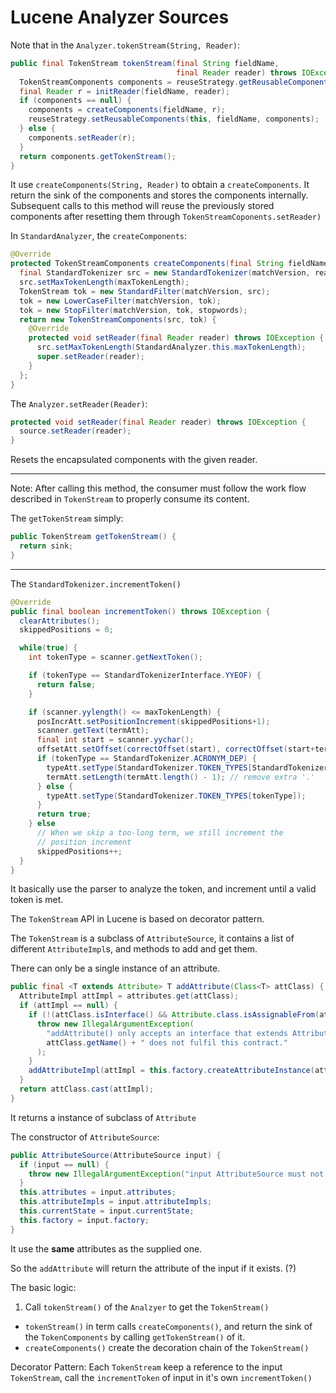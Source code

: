 # Lucene Analyzer Sources
Note that in the `Analyzer.tokenStream(String, Reader)`:

```java
public final TokenStream tokenStream(final String fieldName,
                                     final Reader reader) throws IOException {
  TokenStreamComponents components = reuseStrategy.getReusableComponents(this, fieldName);
  final Reader r = initReader(fieldName, reader);
  if (components == null) {
    components = createComponents(fieldName, r);
    reuseStrategy.setReusableComponents(this, fieldName, components);
  } else {
    components.setReader(r);
  }
  return components.getTokenStream();
}
```

It use `createComponents(String, Reader)` to obtain a `createComponents`.
It return the sink of the components and stores the components internally.
Subsequent calls to this method will reuse the previously stored
components after resetting them through `TokenStreamCoponents.setReader)`

In `StandardAnalyzer`, the `createComponents`:

```java
@Override
protected TokenStreamComponents createComponents(final String fieldName, final Reader reader) {
  final StandardTokenizer src = new StandardTokenizer(matchVersion, reader);
  src.setMaxTokenLength(maxTokenLength);
  TokenStream tok = new StandardFilter(matchVersion, src);
  tok = new LowerCaseFilter(matchVersion, tok);
  tok = new StopFilter(matchVersion, tok, stopwords);
  return new TokenStreamComponents(src, tok) {
    @Override
    protected void setReader(final Reader reader) throws IOException {
      src.setMaxTokenLength(StandardAnalyzer.this.maxTokenLength);
      super.setReader(reader);
    }
  };
}
```

The `Analyzer.setReader(Reader)`:

```java
protected void setReader(final Reader reader) throws IOException {
  source.setReader(reader);
}
```

Resets the encapsulated components with the given reader.

---

Note: After calling this method, the consumer must follow the work flow
described in `TokenStream` to properly consume its content.

The `getTokenStream` simply:

```java
public TokenStream getTokenStream() {
  return sink;
}
```

---

The `StandardTokenizer.incrementToken()`

```java
@Override
public final boolean incrementToken() throws IOException {
  clearAttributes();
  skippedPositions = 0;

  while(true) {
    int tokenType = scanner.getNextToken();

    if (tokenType == StandardTokenizerInterface.YYEOF) {
      return false;
    }

    if (scanner.yylength() <= maxTokenLength) {
      posIncrAtt.setPositionIncrement(skippedPositions+1);
      scanner.getText(termAtt);
      final int start = scanner.yychar();
      offsetAtt.setOffset(correctOffset(start), correctOffset(start+termAtt.length()));
      if (tokenType == StandardTokenizer.ACRONYM_DEP) {
        typeAtt.setType(StandardTokenizer.TOKEN_TYPES[StandardTokenizer.HOST]);
        termAtt.setLength(termAtt.length() - 1); // remove extra '.'
      } else {
        typeAtt.setType(StandardTokenizer.TOKEN_TYPES[tokenType]);
      }
      return true;
    } else
      // When we skip a too-long term, we still increment the
      // position increment
      skippedPositions++;
  }
}
```

It basically use the parser to analyze the token, and increment until a
valid token is met.

The `TokenStream` API in Lucene is based on decorator pattern.

The `TokenStream` is a subclass of `AttributeSource`, it contains a list
of different `AttributeImpl`s, and methods to add and get them. 

There can only be a single instance of an attribute.

```java
public final <T extends Attribute> T addAttribute(Class<T> attClass) {
  AttributeImpl attImpl = attributes.get(attClass);
  if (attImpl == null) {
    if (!(attClass.isInterface() && Attribute.class.isAssignableFrom(attClass))) {
      throw new IllegalArgumentException(
        "addAttribute() only accepts an interface that extends Attribute, but " +
        attClass.getName() + " does not fulfil this contract."
      );
    }
    addAttributeImpl(attImpl = this.factory.createAttributeInstance(attClass));
  }
  return attClass.cast(attImpl);
}
```
It returns a instance of subclass of `Attribute` 

The constructor of `AttributeSource`:


```java
public AttributeSource(AttributeSource input) {
  if (input == null) {
    throw new IllegalArgumentException("input AttributeSource must not be null");
  }
  this.attributes = input.attributes;
  this.attributeImpls = input.attributeImpls;
  this.currentState = input.currentState;
  this.factory = input.factory;
}
```

It use the **same** attributes as the supplied one.

So the `addAttribute` will return the attribute of the input if it exists.
(?)

The basic logic:

1. Call `tokenStream()` of the `Analzyer` to get the `TokenStream()`
* `tokenStream()` in term calls `createComponents()`, and return the sink
  of the `TokenComponents` by calling `getTokenStream()` of it.
* `createComponents()` create the decoration chain of the `TokenStream()`

Decorator Pattern: Each `TokenStream` keep a reference to the input
`TokenStream`, call the `incrementToken` of input in it's own
`incrementToken()` 
